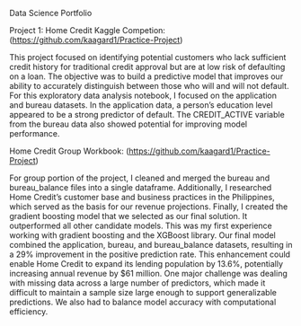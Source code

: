 Data Science Portfolio

Project 1: Home Credit Kaggle Competion: (https://github.com/kaagard1/Practice-Project)

This project focused on identifying potential customers who lack sufficient credit history for traditional credit approval but are at low risk of defaulting on a loan. The objective was to build a predictive model that improves our ability to accurately distinguish between those who will and will not default.
For this exploratory data analysis notebook, I focused on the application and bureau datasets. In the application data, a person’s education level appeared to be a strong predictor of default. The CREDIT_ACTIVE variable from the bureau data also showed potential for improving model performance.


Home Credit Group Workbook: (https://github.com/kaagard1/Practice-Project)

For group portion of the project, I cleaned and merged the bureau and bureau_balance files into a single dataframe. Additionally, I researched Home Credit’s customer base and business practices in the Philippines, which served as the basis for our revenue projections.
Finally, I created the gradient boosting model that we selected as our final solution. It outperformed all other candidate models. This was my first experience working with gradient boosting and the XGBoost library. Our final model combined the application, bureau, and bureau_balance datasets, resulting in a 29% improvement in the positive prediction rate. This enhancement could enable Home Credit to expand its lending population by 13.6%, potentially increasing annual revenue by $61 million.
One major challenge was dealing with missing data across a large number of predictors, which made it difficult to maintain a sample size large enough to support generalizable predictions. We also had to balance model accuracy with computational efficiency.

